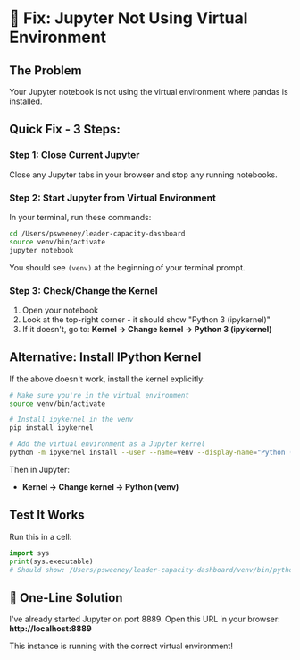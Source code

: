 # 🔧 Fix: Jupyter Not Using Virtual Environment

## The Problem
Your Jupyter notebook is not using the virtual environment where pandas is installed.

## Quick Fix - 3 Steps:

### Step 1: Close Current Jupyter
Close any Jupyter tabs in your browser and stop any running notebooks.

### Step 2: Start Jupyter from Virtual Environment
In your terminal, run these commands:

```bash
cd /Users/psweeney/leader-capacity-dashboard
source venv/bin/activate
jupyter notebook
```

You should see `(venv)` at the beginning of your terminal prompt.

### Step 3: Check/Change the Kernel
1. Open your notebook
2. Look at the top-right corner - it should show "Python 3 (ipykernel)"
3. If it doesn't, go to: **Kernel → Change kernel → Python 3 (ipykernel)**

## Alternative: Install IPython Kernel

If the above doesn't work, install the kernel explicitly:

```bash
# Make sure you're in the virtual environment
source venv/bin/activate

# Install ipykernel in the venv
pip install ipykernel

# Add the virtual environment as a Jupyter kernel
python -m ipykernel install --user --name=venv --display-name="Python (venv)"
```

Then in Jupyter:
- **Kernel → Change kernel → Python (venv)**

## Test It Works

Run this in a cell:
```python
import sys
print(sys.executable)
# Should show: /Users/psweeney/leader-capacity-dashboard/venv/bin/python
```

## 🚀 One-Line Solution

I've already started Jupyter on port 8889. Open this URL in your browser:
**http://localhost:8889**

This instance is running with the correct virtual environment! 